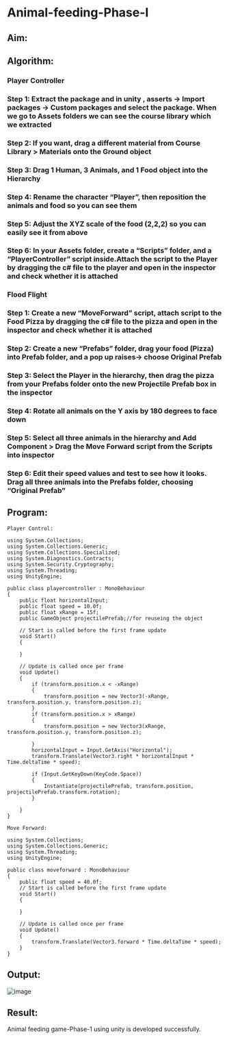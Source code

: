 # Animal-feeding-Phase-I

## Aim: 

## Algorithm:

### Player Controller
### Step 1: Extract the package and in unity , asserts -> Import packages -> Custom packages and select the package. When we go to Assets folders we can see the course library which we extracted
### Step 2: If you want, drag a different material from Course Library > Materials onto the Ground object
### Step 3: Drag 1 Human, 3 Animals, and 1 Food object into the Hierarchy
### Step 4: Rename the character “Player”, then reposition the animals and food so you can see them
### Step 5: Adjust the XYZ scale of the food (2,2,2) so you can easily see it from above
### Step 6: In your Assets folder, create a “Scripts” folder, and a “PlayerController” script inside.Attach the script to the Player by dragging the c# file to the player and open in the inspector and check whether it is attached

### Flood Flight
### Step 1: Create a new “MoveForward” script, attach script to the Food Pizza by dragging the c# file to the pizza and open in the inspector and check whether it is attached
### Step 2: Create a new “Prefabs” folder, drag your food (Pizza) into Prefab folder, and a pop up raises-> choose Original Prefab
### Step 3: Select the Player in the hierarchy, then drag the pizza from your Prefabs folder onto the new Projectile Prefab box in the inspector
### Step 4: Rotate all animals on the Y axis by 180 degrees to face down
### Step 5: Select all three animals in the hierarchy and Add Component > Drag the Move Forward script from the Scripts into inspector
### Step 6: Edit their speed values and test to see how it looks. Drag all three animals into the Prefabs folder, choosing “Original Prefab”

## Program:
~~~
Player Control:

using System.Collections;
using System.Collections.Generic;
using System.Collections.Specialized;
using System.Diagnostics.Contracts;
using System.Security.Cryptography;
using System.Threading;
using UnityEngine;

public class playercontroller : MonoBehaviour
{
    public float horizontalInput;
    public float speed = 10.0f;
    public float xRange = 15f;
    public GameObject projectilePrefab;//for reuseing the object

    // Start is called before the first frame update
    void Start()
    {

    }

    // Update is called once per frame
    void Update()
    {
        if (transform.position.x < -xRange)
        {
            transform.position = new Vector3(-xRange, transform.position.y, transform.position.z);
        }
        if (transform.position.x > xRange)
        {
            transform.position = new Vector3(xRange, transform.position.y, transform.position.z);

        }
        horizontalInput = Input.GetAxis("Horizontal");
        transform.Translate(Vector3.right * horizontalInput * Time.deltaTime * speed);

        if (Input.GetKeyDown(KeyCode.Space))
        {
            Instantiate(projectilePrefab, transform.position, projectilePrefab.transform.rotation);
        }

    }
}
~~~
~~~
Move Forward:

using System.Collections;
using System.Collections.Generic;
using System.Threading;
using UnityEngine;

public class moveforward : MonoBehaviour
{
    public float speed = 40.0f;
    // Start is called before the first frame update
    void Start()
    {

    }

    // Update is called once per frame
    void Update()
    {
        transform.Translate(Vector3.forward * Time.deltaTime * speed);
    }
}
~~~
## Output:
![image](https://github.com/Sarvesh993/Animal-feeding-Phase-I/assets/94881923/b5c85e88-7288-47c4-8366-b12bc9d6f57e)

## Result:
Animal feeding game-Phase-1 using unity is developed successfully.
